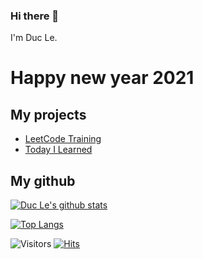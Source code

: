 ### Hi there 👋

I'm Duc Le.

# Happy new year 2021

## My projects  

* [LeetCode Training](https://github.com/ldcduc/leetcode-training)
* [Today I Learned](https://github.com/ldcduc/today-I-learned)

## My github

[![Duc Le's github stats](https://github-readme-stats.vercel.app/api?username=ldcduc&show_icons=true&theme=ayu-mirage)](https://github.com/ldcduc)  

[![Top Langs](https://github-readme-stats.vercel.app/api/top-langs/?username=ldcduc&layout=compact)](https://github.com/ldcduc)

![Visitors](https://visitor-badge.laobi.icu/badge?page_id=ldcduc.ldcduc)
[![Hits](https://hits.seeyoufarm.com/api/count/incr/badge.svg?url=https%3A%2F%2Fgithub.com%2Fldcduc%2Fldcduc%2Fblob%2Fmain%2FREADME.md&count_bg=%2379C83D&title_bg=%23555555&icon=&icon_color=%23E7E7E7&title=hits&edge_flat=false)](https://hits.seeyoufarm.com)
